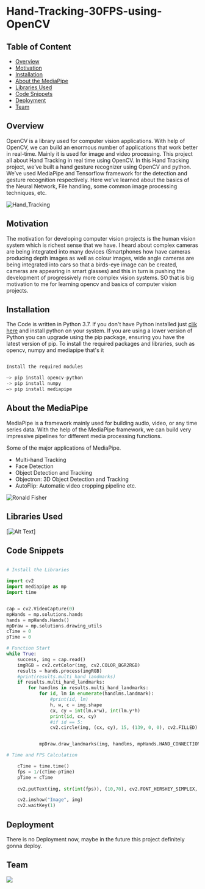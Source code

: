 # Hand-Tracking-30FPS-using-OpenCV #
## Table of Content ##
- [Overview](#overview) 
- [Motivation](#motivation) 
- [Installation](#installation) 
- [About the MediaPipe](#about-the-mediapipe) 
- [Libraries Used](#libraries-used) 
- [Code Snippets](#code-snippets)
- [Deployment](#deployment)  
- [Team](#team) 

## Overview 
OpenCV is a library used for computer vision applications. With help of OpenCV, we can build an enormous number of applications that work better in real-time. Mainly it is used for image and video processing. This project all about Hand Tracking in real time using OpenCV. In this Hand Tracking project, we’ve built a hand gesture recognizer using OpenCV and python. We’ve used MediaPipe and Tensorflow framework for the detection and gesture recognition respectively. Here we’ve learned about the basics of the Neural Network, File handling, some common image processing techniques, etc.

![Hand_Tracking](Images/hand.gif)

## Motivation 
The motivation for developing computer vision projects is the human vision system which is richest sense that we have. I heard about complex cameras are being integrated into many devices (Smartphones how have cameras producing depth images as well as colour images, wide angle cameras are being integrated into cars so that a birds-eye image can be created, cameras are appearing in smart glasses) and this in turn is pushing the development of progressively more complex vision systems. SO that is big motivation to me for learning opencv and basics of computer vision projects.

## Installation 
The Code is written in Python 3.7. If you don't have Python installed just [clik here](https://www.python.org/downloads/) and install python on your system. 
If you are using a lower version of Python you can upgrade using the pip package, ensuring you have the latest version of pip. To install the required packages and libraries, such as opencv, numpy and mediapipe that's it

``` python

Install the required modules

–> pip install opencv-python
-> pip install numpy
–> pip install mediapipe
```

## About the MediaPipe

MediaPipe is a framework mainly used for building audio, video, or any time series data. With the help of the MediaPipe framework, we can build very impressive pipelines for different media processing functions.

Some of the major applications of MediaPipe.

* Multi-hand Tracking
* Face Detection
* Object Detection and Tracking
* Objectron: 3D Object Detection and Tracking
* AutoFlip: Automatic video cropping pipeline etc.

![Ronald Fisher](Images/mediapipe.png)


## Libraries Used 

[![Alt Text](Images/mo.JPG)]

## Code Snippets

``` python

# Install the Libraries

import cv2
import mediapipe as mp
import time

```
``` python

cap = cv2.VideoCapture(0)
mpHands = mp.solutions.hands
hands = mpHands.Hands()
mpDraw = mp.solutions.drawing_utils
cTime = 0
pTime = 0
```
``` python
# Function Start
while True:
    success, img = cap.read()
    imgRGB = cv2.cvtColor(img, cv2.COLOR_BGR2RGB)
    results = hands.process(imgRGB)
    #print(results.multi_hand_landmarks)
    if results.multi_hand_landmarks:
        for handlms in results.multi_hand_landmarks:
            for id, lm in enumerate(handlms.landmark):
                #print(id, lm)
                h, w, c = img.shape
                cx, cy = int(lm.x*w), int(lm.y*h)
                print(id, cx, cy)
                #if id == 5:
                cv2.circle(img, (cx, cy), 15, (139, 0, 0), cv2.FILLED)


            mpDraw.draw_landmarks(img, handlms, mpHands.HAND_CONNECTIONS)
```
``` python 
# Time and FPS Calculation

    cTime = time.time()
    fps = 1/(cTime-pTime)
    pTime = cTime
    
    cv2.putText(img, str(int(fps)), (10,70), cv2.FONT_HERSHEY_SIMPLEX, 3, (139,0,0), 3)

    cv2.imshow("Image", img)
    cv2.waitKey(1)

```
## Deployment 

There is no Deployment now, maybe in the future this project definitely gonna deploy.

## Team

![](Images/nivi.JPG)





